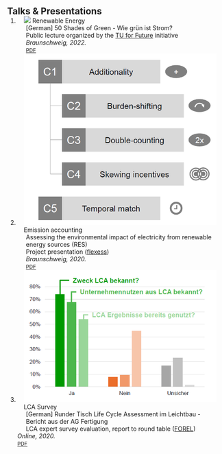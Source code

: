 <h2 id="publications" style="margin: 2px 0px -15px;">Talks & Presentations</h2>

<div class="publications">
<ol class="bibliography">

<li>
<div class="pub-row">

  <div class="col-sm-3 abbr" style="position: relative;padding-right: 15px;padding-left: 15px;">
    <img src="assets/img/50chades.png" class="teaser img-fluid z-depth-1">
    <abbr class="badge">Renewable Energy</abbr>
  </div>

  <div class="col-sm-9" style="position: relative;padding-right: 15px;padding-left: 20px;">
    <div class="title">[German] 50 Shades of Green - Wie grün ist Strom?</a></div>
    <div class="author">Public lecture organized by the <a href="https://www.tu-braunschweig.de/nachhaltigkeit/tu-for-future">TU for Future</a> initiative</div>
    <div class="periodical"><em>Braunschweig, 2022.</em></div>
    <div class="links">
      <a href="assets/files/50shades.pdf" class="btn btn-sm z-depth-0" role="button" target="_blank" style="font-size:12px;">PDF</a>
    </div>
  </div>
</div>
</li>
  
<li>
<div class="pub-row">

  <div class="col-sm-3 abbr" style="position: relative;padding-right: 15px;padding-left: 15px;">
    <img src="assets/img/ei_res.png" class="teaser img-fluid z-depth-1">
    <abbr class="badge">Emission accounting</abbr>
  </div>

  <div class="col-sm-9" style="position: relative;padding-right: 15px;padding-left: 20px;">
    <div class="title">Assessing the environmental impact of electricity from renewable energy sources (RES)</a></div>
    <div class="author">Project presentation (<a href="https://www.tu-braunschweig.de/elenia/forschung/flexess">flexess</a>)</div>
    <div class="periodical"><em>Braunschweig, 2020.</em></div>
    <div class="links">
      <a href="assets/files/res_impact.pdf" class="btn btn-sm z-depth-0" role="button" target="_blank" style="font-size:12px;">PDF</a>
    </div>
  </div>
</div>
</li>

<li>
<div class="pub-row">

  <div class="col-sm-3 abbr" style="position: relative;padding-right: 15px;padding-left: 15px;">
    <img src="assets/img/lca_survey.png" class="teaser img-fluid z-depth-1">
    <abbr class="badge">LCA Survey</abbr>
  </div>

  <div class="col-sm-9" style="position: relative;padding-right: 15px;padding-left: 20px;">
    <div class="title">[German] Runder Tisch Life Cycle Assessment im Leichtbau - Bericht aus der AG Fertigung</a></div>
    <div class="author">LCA expert survey evaluation, report to round table (<a href="https://plattform-forel.de/">FOREL</a>)</div></div>
    <div class="periodical"><em>Online, 2020.</em></div>
    <div class="links">
      <a href="assets/files/lca_expert_survey.pdf" class="btn btn-sm z-depth-0" role="button" target="_blank" style="font-size:12px;">PDF</a>
    </div>
  </div>
</div>
</li>
  
<br>

</ol>
</div>
